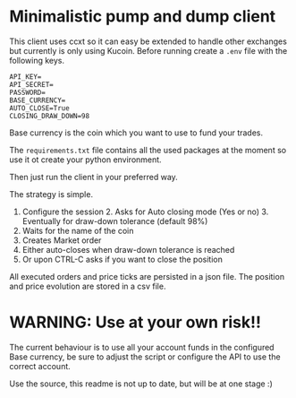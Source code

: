 # Minimalistic pump and dump client

This client uses ccxt so it can easy be extended to handle other exchanges but currently is only using Kucoin.
Before running create a `.env` file with the following keys.

    API_KEY=
    API_SECRET=
    PASSWORD=
    BASE_CURRENCY=
    AUTO_CLOSE=True
    CLOSING_DRAW_DOWN=98

Base currency is the coin which you want to use to fund your trades.

The `requirements.txt` file contains all the used packages at the moment
so use it ot create your python environment.

Then just run the client in your preferred way.

The strategy is simple.
1. Configure the session
   2. Asks for Auto closing mode (Yes or no)
   3. Eventually for draw-down tolerance (default 98%)
2. Waits for the name of the coin
3. Creates Market order
4. Either auto-closes when draw-down tolerance is reached
5. Or upon CTRL-C asks if you want to close the position

All executed orders and price ticks are persisted in a json file.
The position and price evolution are stored in a csv file.

# WARNING: Use at your own risk!!
The current behaviour is to use all your account funds in the configured
Base currency, be sure to adjust the script or configure the API to use the correct account.

Use the source, this readme is not up to date, but will be at one stage :)